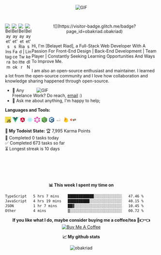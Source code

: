 <p align="center">
  <img alt="GIF" height="275" src="https://raw.githubusercontent.com/obakriad/obakriad/master/assets/gif/hello.gif" />
</p>
<br />
<p align="center">
  <a href="https://www.instagram.com/obakriad/">
    <img align="left" alt="Belayet's Instagram" width="22px" src="https://raw.githubusercontent.com/obakriad/obakriad/master/assets/icons/instagram.svg" />
  </a>
  <a href="https://www.facebook.com/obakriad/">
    <img align="left" alt="Belayet's Facebook" width="22px" src="https://raw.githubusercontent.com/obakriad/obakriad/master/assets/icons/facebook.svg" />
  </a>
  <!-- <a href="https://discord.gg/">
    <img align="left" alt="Belayet's Discord" width="22px" src="https://raw.githubusercontent.com/obakriad/obakriad/master/assets/icons/discord.svg" />
  </a> -->
  <a href="https://twitter.com/obakriad">
    <img align="left" alt="Belayet Riad | Twitter" width="22px" src="https://raw.githubusercontent.com/obakriad/obakriad/master/assets/icons/twitter.svg" />
  </a>
  <a href="https://www.linkedin.com/in/obakriad/">
    <img align="left" alt="Belayet's LinkedIN" width="22px" src="https://raw.githubusercontent.com/obakriad/obakriad/master/assets/icons/linkedin.svg" />
  </a> 
  <span>![](https://visitor-badge.glitch.me/badge?page_id=obakriad.obakriad)</span>
</p>
<br />
Hi, I'm [Belayet Riad], a Full-Stack Web Developer With A Passion For Front-End Design | Back-End Development | Team Player | Constantly Seeking Learning Opportunities And Ways To Improve Me.

I am also an open-source enthusiast and maintainer. I learned a lot from the open-source community and I love how collaboration and knowledge sharing happened through open-source.

<img align="right" alt="GIF" src="https://raw.githubusercontent.com/obakriad/obakriad/master/assets/gif/coding-eating.gif" width="400" />
  
- 💼 Any Freelance Work? Do reach, [email](mailto:obakriadbd@gmail.com) :)
- 💬 Ask me about anything, I'm happy to help;

**Languages and Tools:**  

<code><img height="20" src="https://raw.githubusercontent.com/github/explore/80688e429a7d4ef2fca1e82350fe8e3517d3494d/topics/javascript/javascript.png"></code>
<code><img height="20" src="https://raw.githubusercontent.com/github/explore/80688e429a7d4ef2fca1e82350fe8e3517d3494d/topics/vue/vue.png"></code>
<code><img height="20" src="https://raw.githubusercontent.com/github/explore/80688e429a7d4ef2fca1e82350fe8e3517d3494d/topics/angular/angular.png"></code>
<code><img height="20" src="https://raw.githubusercontent.com/github/explore/80688e429a7d4ef2fca1e82350fe8e3517d3494d/topics/react/react.png"></code>
<code><img height="20" src="https://raw.githubusercontent.com/github/explore/5c058a388828bb5fde0bcafd4bc867b5bb3f26f3/topics/graphql/graphql.png"></code>
<code><img height="20" src="https://raw.githubusercontent.com/github/explore/80688e429a7d4ef2fca1e82350fe8e3517d3494d/topics/nodejs/nodejs.png"></code>
<code><img height="20" src="https://raw.githubusercontent.com/github/explore/80688e429a7d4ef2fca1e82350fe8e3517d3494d/topics/cpp/cpp.png"></code>
<code><img height="20" src="https://raw.githubusercontent.com/github/explore/80688e429a7d4ef2fca1e82350fe8e3517d3494d/topics/mysql/mysql.png"></code>
<code><img height="20" src="https://raw.githubusercontent.com/github/explore/80688e429a7d4ef2fca1e82350fe8e3517d3494d/topics/firebase/firebase.png"></code>
<code><img height="20" src="https://raw.githubusercontent.com/github/explore/80688e429a7d4ef2fca1e82350fe8e3517d3494d/topics/git/git.png"></code>

<p align="left">
  <strong>🚧 My Todoist State: </strong>
  🏆  7,995 Karma Points  <br />       
  🌸  Completed 0 tasks today  <br />        
  ✅  Completed 673 tasks so far  <br />        
  ⏳  Longest streak is 10 days <br />
</p> 
<br />
<br />
<br />
<br />

<p align="center">
  <strong>📊 This week I spent my time on </strong>
  
  <br />
  
  <!--START_SECTION:waka-->

  ```text
  TypeScript   5 hrs 7 mins    ████████████░░░░░░░░░░░░░   47.46 %
  JavaScript   4 hrs 19 mins   ██████████░░░░░░░░░░░░░░░   40.15 %
  JSON         1 hr 7 mins     ██▓░░░░░░░░░░░░░░░░░░░░░░   10.45 %
  Other        4 mins          ▒░░░░░░░░░░░░░░░░░░░░░░░░   00.72 %
  ```
  <!--END_SECTION:waka-->
</p>

<p align="center">
  <strong>If you like what I do, maybe consider buying me a coffee/tea 🥺👉👈</strong>
  <br />
  <a href="https://www.buymeacoffee.com/obakriad" target="_blank"><img alt="Buy Me A Coffee" width="150" src="https://cdn.buymeacoffee.com/buttons/v2/default-red.png"></a>
</p>

<p align="center"><strong>📈 My github stats</strong></p>
<p align="center"> <img src="https://github-readme-stats.vercel.app/api?username=obakriad&show_icons=true&theme=gotham" alt="obakriad" />




